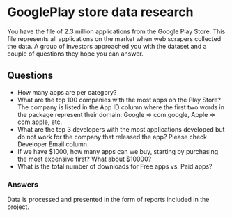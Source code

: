
# GooglePlay store data research

You have the file of 2.3 million applications from the Google Play Store. This file represents all applications on the market when web scrapers collected the data. A group of investors approached you with the dataset and a couple of questions they hope you can answer.

## Questions

- How many apps are per category?
- What are the top 100 companies with the most apps on the Play Store? The company is listed in the App ID column where the first two words in the package represent their domain: Google => com.google, Apple => com.apple, etc.
- What are the top 3 developers with the most applications developed but do not work for the company that released the app? Please check Developer Email column.
- If we have $1000, how many apps can we buy, starting by purchasing the most expensive first? What about $10000?
- What is the total number of downloads for Free apps vs. Paid apps?

### Answers

Data is processed and presented in the form of reports included in the project.

